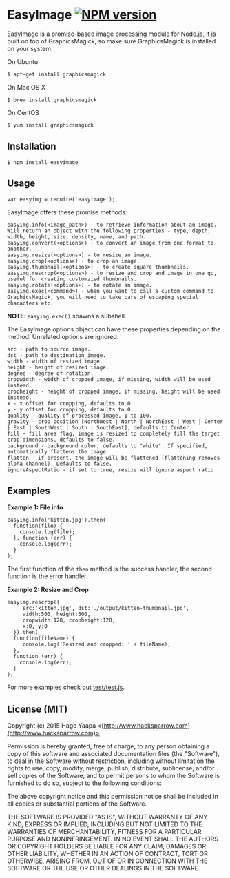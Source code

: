 EasyImage [![NPM version](https://badge.fury.io/js/easyimage.svg)](https://badge.fury.io/js/easyimage)
=========

EasyImage is a promise-based image processing module for Node.js, it is built on top of GraphicsMagick, so make sure GraphicsMagick is installed on your system.

On Ubuntu
```
$ apt-get install graphicsmagick
```
On Mac OS X
```
$ brew install graphicsmagick
```
On CentOS
```
$ yum install graphicsmagick
```

## Installation
```
$ npm install easyimage
```

## Usage
```
var easyimg = require('easyimage');
```

EasyImage offers these promise methods:

```
easyimg.info(<image_path>) - to retrieve information about an image. Will return an object with the following properties - type, depth, width, height, size, density, name, and path.
easyimg.convert(<options>) - to convert an image from one format to another.
easyimg.resize(<options>) - to resize an image.
easyimg.crop(<options>) - to crop an image.
easyimg.thumbnail(<options>) - to create square thumbnails.
easyimg.rescrop(<options>) - to resize and crop and image in one go, useful for creating customzied thumbnails.
easyimg.rotate(<options>) - to rotate an image.
easyimg.exec(<command>) - when you want to call a custom command to GraphicsMagick, you will need to take care of escaping special characters etc.
```
**NOTE**: `easyimg.exec()` spawns a subshell.

The EasyImage options object can have these properties depending on the method. Unrelated options are ignored.

```
src - path to source image.
dst - path to destination image.
width - width of resized image.
height - height of resized image.
degree - degree of rotation.
cropwidth - width of cropped image, if missing, width will be used instead.
cropheight - height of cropped image, if missing, height will be used instead.
x - x offset for cropping, defaults to 0.
y - y offset for cropping, defaults to 0.
quality - quality of processed image, 1 to 100.
gravity - crop position [NorthWest | North | NorthEast | West | Center | East | SouthWest | South | SouthEast], defaults to Center.
fill - fill area flag, image is resized to completely fill the target crop dimensions, defaults to false.
background - background color, defaults to "white". If specified, automatically flattens the image.
flatten - if present, the image will be flattened (flattening removes alpha channel). Defaults to false.
ignoreAspectRatio - if set to true, resize will ignore aspect ratio
```

## Examples

**Example 1: File info**
```
easyimg.info('kitten.jpg').then(
  function(file) {
    console.log(file);
  }, function (err) {
    console.log(err);
  }
);
```

The first function of the `then` method is the success handler, the second function is the error handler.

**Example 2: Resize and Crop**
```
easyimg.rescrop({
     src:'kitten.jpg', dst:'./output/kitten-thumbnail.jpg',
     width:500, height:500,
     cropwidth:128, cropheight:128,
     x:0, y:0
  }).then(
  function(fileName) {
     console.log('Resized and cropped: ' + fileName);
  },
  function (err) {
    console.log(err);
  }
);
```
For more examples check out [test/test.js](https://github.com/hacksparrow/node-easyimage/blob/master/test/test.js).

## License (MIT)

Copyright (c) 2015 Hage Yaapa <[http://www.hacksparrow.com](http://www.hacksparrow.com)>

Permission is hereby granted, free of charge, to any person obtaining a copy
of this software and associated documentation files (the "Software"), to deal
in the Software without restriction, including without limitation the rights
to use, copy, modify, merge, publish, distribute, sublicense, and/or sell
copies of the Software, and to permit persons to whom the Software is
furnished to do so, subject to the following conditions:

The above copyright notice and this permission notice shall be included in
all copies or substantial portions of the Software.

THE SOFTWARE IS PROVIDED "AS IS", WITHOUT WARRANTY OF ANY KIND, EXPRESS OR
IMPLIED, INCLUDING BUT NOT LIMITED TO THE WARRANTIES OF MERCHANTABILITY,
FITNESS FOR A PARTICULAR PURPOSE AND NONINFRINGEMENT. IN NO EVENT SHALL THE
AUTHORS OR COPYRIGHT HOLDERS BE LIABLE FOR ANY CLAIM, DAMAGES OR OTHER
LIABILITY, WHETHER IN AN ACTION OF CONTRACT, TORT OR OTHERWISE, ARISING FROM, OUT OF OR IN CONNECTION WITH THE SOFTWARE OR THE USE OR OTHER DEALINGS IN THE SOFTWARE.
